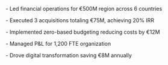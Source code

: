 \- Led financial operations for €500M region across 6 countries

\- Executed 3 acquisitions totaling €75M, achieving 20% IRR

\- Implemented zero-based budgeting reducing costs by €12M

\- Managed P\&L for 1,200 FTE organization

\- Drove digital transformation saving €8M annually





